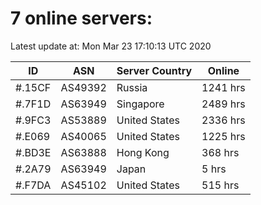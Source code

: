 # 7 online servers:

Latest update at: Mon Mar 23 17:10:13 UTC 2020

| ID | ASN | Server Country | Online |
| -- | --- | -------------- | ------ |
| #.15CF | AS49392 | Russia | 1241 hrs |
| #.7F1D | AS63949 | Singapore | 2489 hrs |
| #.9FC3 | AS53889 | United States | 2336 hrs |
| #.E069 | AS40065 | United States | 1225 hrs |
| #.BD3E | AS63888 | Hong Kong | 368 hrs |
| #.2A79 | AS63949 | Japan | 5 hrs |
| #.F7DA | AS45102 | United States | 515 hrs |

